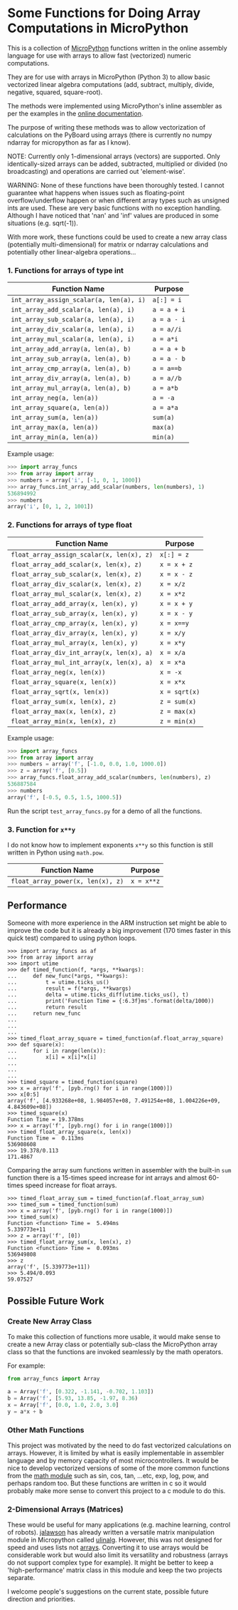 # Some Functions for Doing Array Computations in MicroPython

This is a collection of [MicroPython](http://docs.micropython.org/en/v1.9.2/pyboard/index.html) functions written in the 
online assembly language for use with arrays to allow fast 
(vectorized) numeric computations.

They are for use with arrays in MicroPython (Python 3)
to allow basic vectorized linear algebra computations (add, 
subtract, multiply, divide, negative, squared, square-root).

The methods were implemented using MicroPython's inline
assembler as per the examples in the [online documentation](https://docs.micropython.org/en/latest/pyboard/reference/asm_thumb2_hints_tips.html).

The purpose of writing these methods was to allow vectorization 
of calculations on the PyBoard using arrays (there is currently
no numpy ndarray for micropython as far as I know). 

NOTE: Currently only 1-dimensional arrays (vectors) are supported.
Only identically-sized arrays can be added, subtracted, multiplied 
or divided (no broadcasting) and operations are carried out 
'element-wise'.

WARNING: None of these functions have been thoroughly tested. I
cannot guarantee what happens when issues such as floating-point
overflow/underflow happen or when different array types such as
unsigned ints are used.  These are very basic functions with no
exception handling.  Although I have noticed that 'nan' and 'inf'
values are produced in some situations (e.g. sqrt(-1)).

With more work, these functions could be used to create a new 
array class (potentially multi-dimensional) for matrix or ndarray 
calculations and potentially other linear-algebra operations...

### 1. Functions for arrays of type int

| Function Name                            | Purpose         |
| ---------------------------------------- | --------------- |
| `int_array_assign_scalar(a, len(a), i)`  | `a[:] = i`      |
| `int_array_add_scalar(a, len(a), i)`     | `a = a + i`     |
| `int_array_sub_scalar(a, len(a), i)`     | `a = a - i`     |
| `int_array_div_scalar(a, len(a), i)`     | `a = a//i`      |
| `int_array_mul_scalar(a, len(a), i)`     | `a = a*i`       |
| `int_array_add_array(a, len(a), b)`      | `a = a + b`     |
| `int_array_sub_array(a, len(a), b)`      | `a = a - b`     |
| `int_array_cmp_array(a, len(a), b)`      | `a = a==b`      |
| `int_array_div_array(a, len(a), b)`      | `a = a//b`      |
| `int_array_mul_array(a, len(a), b)`      | `a = a*b`       |
| `int_array_neg(a, len(a))`               | `a = -a`        |
| `int_array_square(a, len(a))`            | `a = a*a`       |
| `int_array_sum(a, len(a))`               | `sum(a)`        |
| `int_array_max(a, len(a))`               | `max(a)`        |
| `int_array_min(a, len(a))`               | `min(a)`        |

Example usage:
``` Python
>>> import array_funcs
>>> from array import array
>>> numbers = array('i', [-1, 0, 1, 1000])
>>> array_funcs.int_array_add_scalar(numbers, len(numbers), 1)
536894992
>>> numbers
array('i', [0, 1, 2, 1001])
```

### 2. Functions for arrays of type float

| Function Name                             | Purpose         |
| ----------------------------------------- | --------------- |
| `float_array_assign_scalar(x, len(x), z)` | `x[:] = z`      |
| `float_array_add_scalar(x, len(x), z)`    | `x = x + z`     |
| `float_array_sub_scalar(x, len(x), z)`    | `x = x - z`     |
| `float_array_div_scalar(x, len(x), z)`    | `x = x/z`       |
| `float_array_mul_scalar(x, len(x), z)`    | `x = x*z`       |
| `float_array_add_array(x, len(x), y)`     | `x = x + y`     |
| `float_array_sub_array(x, len(x), y)`     | `x = x - y`     |
| `float_array_cmp_array(x, len(x), y)`     | `x = x==y`      |
| `float_array_div_array(x, len(x), y)`     | `x = x/y`       |
| `float_array_mul_array(x, len(x), y)`     | `x = x*y`       |
| `float_array_div_int_array(x, len(x), a)` | `x = x/a`       |
| `float_array_mul_int_array(x, len(x), a)` | `x = x*a`       |
| `float_array_neg(x, len(x))`              | `x = -x`        |
| `float_array_square(x, len(x))`           | `x = x*x`       |
| `float_array_sqrt(x, len(x))`             | `x = sqrt(x)`   |
| `float_array_sum(x, len(x), z)`           | `z = sum(x)`    |
| `float_array_max(x, len(x), z)`           | `z = max(x)`    |
| `float_array_min(x, len(x), z)`           | `z = min(x)`    |

Example usage:
``` Python
>>> import array_funcs
>>> from array import array
>>> numbers = array('f', [-1.0, 0.0, 1.0, 1000.0])
>>> z = array('f', [0.5])
>>> array_funcs.float_array_add_scalar(numbers, len(numbers), z)
536887584
>>> numbers
array('f', [-0.5, 0.5, 1.5, 1000.5])
```

Run the script `test_array_funcs.py` for a demo of all the functions.


### 3. Function for `x**y`

I do not know how to implement exponents `x**y` so this function 
is still written in Python using `math.pow`.

| Function Name                            | Purpose         |
| ---------------------------------------- | --------------- |
| `float_array_power(x, len(x), z)`        | `x = x**z`      |


## Performance

Someone with more experience in the ARM instruction set might be able 
to improve the code but it is already a big improvement (170 
times faster in this quick test) compared to using python loops.

```
>>> import array_funcs as af
>>> from array import array
>>> import utime
>>> def timed_function(f, *args, **kwargs):
...     def new_func(*args, **kwargs):
...         t = utime.ticks_us()
...         result = f(*args, **kwargs)
...         delta = utime.ticks_diff(utime.ticks_us(), t)
...         print('Function Time = {:6.3f}ms'.format(delta/1000))
...         return result
...     return new_func
...
...
...
>>> timed_float_array_square = timed_function(af.float_array_square)
>>> def square(x):
...     for i in range(len(x)):
...         x[i] = x[i]*x[i]
...
...
...
>>> timed_square = timed_function(square)
>>> x = array('f', [pyb.rng() for i in range(1000)])
>>> x[0:5]
array('f', [4.933268e+08, 1.984057e+08, 7.491254e+08, 1.004226e+09, 4.843609e+08])
>>> timed_square(x)
Function Time = 19.378ms
>>> x = array('f', [pyb.rng() for i in range(1000)])
>>> timed_float_array_square(x, len(x))
Function Time =  0.113ms
536908608
>>> 19.378/0.113
171.4867
```

Comparing the array sum functions written in assembler with the built-in `sum` function there is a 15-times speed increase for int arrays and almost 60-times speed increase for float arrays.

```
>>> timed_float_array_sum = timed_function(af.float_array_sum)
>>> timed_sum = timed_function(sum)
>>> x = array('f', [pyb.rng() for i in range(1000)])
>>> timed_sum(x)
Function <function> Time =  5.494ms
5.339773e+11
>>> z = array('f', [0])
>>> timed_float_array_sum(x, len(x), z)
Function <function> Time =  0.093ms
536949808
>>> z
array('f', [5.339773e+11])
>>> 5.494/0.093
59.07527
```

## Possible Future Work

### Create New Array Class

To make this collection of functions more usable, it would make sense to create a new Array class or potentially sub-class the MicroPython array class so that the functions are invoked seamlessly by the math operators.

For example:

``` Python
from array_funcs import Array

a = Array('f', [0.322, -1.141, -0.702, 1.103])
b = Array('f', [5.93, 13.85, -1.97, 8.36)
x = Array['f', [0.0, 1.0, 2.0, 3.0]
y = a*x + b
```

### Other Math Functions

This project was motivated by the need to do fast vectorized calculations on arrays.  However, it is limited by what is easily implementable in assembler language and by memory capacity of most microcontrollers.  It would be nice to develop vectorized versions of some of the more common functions from the [math module](https://docs.micropython.org/en/latest/pyboard/library/math.html) such as sin, cos, tan, ...etc, exp, log, pow, and perhaps random too.  But these functions are written in c so it would probably make more sense to convert this project to a c module to do this.

### 2-Dimensional Arrays (Matrices)

These would be useful for many applications (e.g. machine learning, control of robots).  [jalawson](https://github.com/jalawson) has already written a versatile matrix manipulation module in Micropython called [ulinalg](https://github.com/jalawson/ulinalg).  However, this was not designed for speed and uses lists not [arrays](https://docs.micropython.org/en/latest/pyboard/library/array.html?highlight=array#module-array).  Converting it to use arrays would be considerable work but would also limit its versatility and robustness (arrays do not support complex type for example).  It might be better to keep a 'high-performance' matrix class in this module and keep the two projects separate.

I welcome people's suggestions on the current state, possible future direction and priorities.
